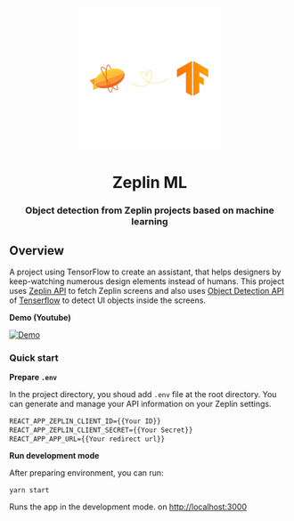 <p align="center">
  <a href="#">
    <img alt="Zeplin ML" src="/logo.png" width="256" />
  </a>
</p>
<h1 align="center">
  Zeplin ML
</h1>

<h3 align="center">
  Object detection from Zeplin projects based on machine learning
</h3>


## Overview

A project using TensorFlow to create an assistant, that helps designers by keep-watching numerous design elements instead of humans. This project uses [Zeplin API](https://docs.zeplin.dev) to fetch Zeplin screens and also uses [Object Detection API](https://github.com/tensorflow/tfjs-models/tree/master/coco-ssd) of [Tenserflow](https://github.com/tensorflow/tfjs) to detect UI objects inside the screens.

**Demo (Youtube)**

[![Demo](http://img.youtube.com/vi/a3jANIGk5EA/0.jpg)](https://youtu.be/ec3AEtY-qEY) 


### Quick start

**Prepare `.env`**

In the project directory, you shoud add `.env` file at the root directory.
You can generate and manage your API information on your Zeplin settings.

```
REACT_APP_ZEPLIN_CLIENT_ID={{Your ID}}
REACT_APP_ZEPLIN_CLIENT_SECRET={{Your Secret}}
REACT_APP_APP_URL={{Your redirect url}}
```

**Run development mode**

After preparing environment, you can run:

```
yarn start
```

Runs the app in the development mode. on [http://localhost:3000](http://localhost:3000) 
